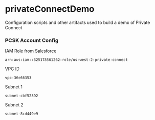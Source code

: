 # privateConnectDemo
Configuration scripts and other artifacts used to build a demo of Private Connect

### PCSK Account Config
IAM Role from Salesforce

`arn:aws:iam::325178561262:role/us-west-2-private-connect`

VPC ID

`vpc-36e66353`

Subnet 1

`subnet-cbf52392`

Subnet 2

`subnet-8cd449e9`